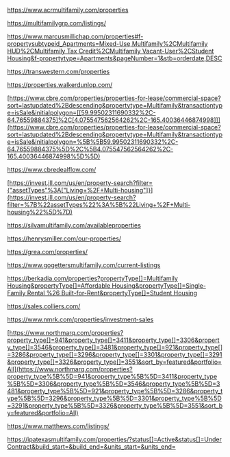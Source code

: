 https://www.acrmultifamily.com/properties

https://multifamilygrp.com/listings/

[https://www.marcusmillichap.com/properties#f-propertysubtypeid_Apartments=Mixed-Use,Multifamily%2CMultifamily HUD%2CMultifamily Tax Credit%2CMultifamily Vacant-User%2CStudent Housing&f-propertytype=Apartments&pageNumber=1&stb=orderdate,DESC](https://www.marcusmillichap.com/properties#f-propertysubtypeid_Apartments=Mixed-Use,Multifamily%2CMultifamily%20HUD%2CMultifamily%20Tax%20Credit%2CMultifamily%20Vacant-User%2CStudent%20Housing&f-propertytype=Apartments&pageNumber=1&stb=orderdate,DESC)

https://transwestern.com/properties

https://properties.walkerdunlop.com/

[https://www.cbre.com/properties/properties-for-lease/commercial-space?sort=lastupdated%2Bdescending&propertytype=Multifamily&transactiontype=isSale&initialpolygon=[[59.99502311690332%2C-64.76559884375]%2C[4.075547562564262%2C-165.40036446874998]]](https://www.cbre.com/properties/properties-for-lease/commercial-space?sort=lastupdated%2Bdescending&propertytype=Multifamily&transactiontype=isSale&initialpolygon=%5B%5B59.99502311690332%2C-64.76559884375%5D%2C%5B4.075547562564262%2C-165.40036446874998%5D%5D)

https://www.cbredealflow.com/

[https://invest.jll.com/us/en/property-search?filter={"assetTypes"%3A["Living+%2F+Multi-housing"]}](https://invest.jll.com/us/en/property-search?filter=%7B%22assetTypes%22%3A%5B%22Living+%2F+Multi-housing%22%5D%7D)

https://silvamultifamily.com/availableproperties

https://henrysmiller.com/our-properties/

https://grea.com/properties/

https://www.gogettersmultifamily.com/current-listings

[https://berkadia.com/properties?propertyType[]=Multifamily Housing&propertyType[]=Affordable Housing&propertyType[]=Single-Family Rental %26 Built-for-Rent&propertyType[]=Student Housing](https://berkadia.com/properties?propertyType%5B%5D=Multifamily%20Housing&propertyType%5B%5D=Affordable%20Housing&propertyType%5B%5D=Single-Family%20Rental%20%26%20Built-for-Rent&propertyType%5B%5D=Student%20Housing)

https://sales.colliers.com/

https://www.nmrk.com/properties/investment-sales

[https://www.northmarq.com/properties?property_type[]=941&property_type[]=3411&property_type[]=3306&property_type[]=3546&property_type[]=3481&property_type[]=921&property_type[]=3286&property_type[]=3296&property_type[]=3301&property_type[]=3291&property_type[]=3326&property_type[]=3551&sort_by=featured&portfolio=All](https://www.northmarq.com/properties?property_type%5B%5D=941&property_type%5B%5D=3411&property_type%5B%5D=3306&property_type%5B%5D=3546&property_type%5B%5D=3481&property_type%5B%5D=921&property_type%5B%5D=3286&property_type%5B%5D=3296&property_type%5B%5D=3301&property_type%5B%5D=3291&property_type%5B%5D=3326&property_type%5B%5D=3551&sort_by=featured&portfolio=All)

https://www.matthews.com/listings/

[https://ipatexasmultifamily.com/properties/?status[]=Active&status[]=Under Contract&build_start=&build_end=&units_start=&units_end=](https://ipatexasmultifamily.com/properties/?status%5B%5D=Active&status%5B%5D=Under%20Contract&build_start=&build_end=&units_start=&units_end=)